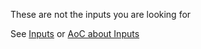 These are not the inputs you are looking for

See [Inputs](https://github.com/EldoranDev/AdventOfCode2020#inputs) or [AoC about Inputs](https://www.reddit.com/r/adventofcode/comments/e7khy8/are_everyones_input_data_and_by_extension/fa13hb9/)